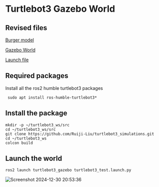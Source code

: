 # Turtlebot3 Gazebo World
## Revised files
[Burger model](https://github.com/Ruiji-Liu/turtlebot3_simulations/blob/main/turtlebot3_gazebo/models/turtlebot3_burger/model.sdf)

[Gazebo World](https://github.com/Ruiji-Liu/turtlebot3_simulations/blob/main/turtlebot3_gazebo/worlds/test.world)

[Launch file](https://github.com/Ruiji-Liu/turtlebot3_simulations/blob/main/turtlebot3_gazebo/launch/turtlebot3_test.launch.py)
## Required packages
Install all the ros2 humble turtlebot3 packages
```
 sudo apt install ros-humble-turtlebot3*
```
## Install the package
```
mkdir -p ~/turtlebot3_ws/src
cd ~/turtlebot3_ws/src
git clone https://github.com/Ruiji-Liu/turtlebot3_simulations.git
cd ~/turtlebot3_ws
colcon build
```
## Launch the world
```
ros2 launch turtlebot3_gazebo turtlebot3_test.launch.py
```
![Screenshot 2024-12-30 20:53:36](https://github.com/user-attachments/assets/b80f3f77-5abc-4c96-9a24-f3032ed075e8)
